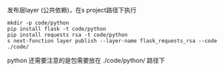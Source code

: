发布层layer (公共依赖)，在s project路径下执行
```shell
mkdir -p code/python
pip install flask -t code/python
pip install requests rsa -t code/python
s next-function layer publish --layer-name flask_requests_rsa --code ./code/
```
python 还需要注意的是包需要放在 ./code/python/ 路径下
